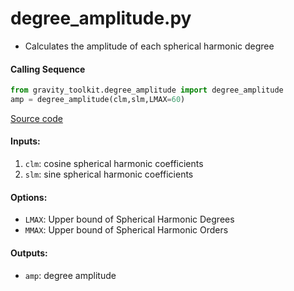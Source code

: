 degree_amplitude.py
====================

- Calculates the amplitude of each spherical harmonic degree

#### Calling Sequence
```python
from gravity_toolkit.degree_amplitude import degree_amplitude
amp = degree_amplitude(clm,slm,LMAX=60)
```
[Source code](https://github.com/tsutterley/read-GRACE-harmonics/blob/main/gravity_toolkit/degree_amplitude.py)

#### Inputs:
1. `clm`: cosine spherical harmonic coefficients
2. `slm`: sine spherical harmonic coefficients

#### Options:
- `LMAX`: Upper bound of Spherical Harmonic Degrees
- `MMAX`: Upper bound of Spherical Harmonic Orders

#### Outputs:
- `amp`: degree amplitude
